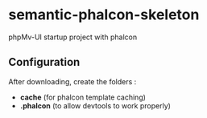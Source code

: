 # semantic-phalcon-skeleton
phpMv-UI startup project with phalcon


## Configuration

After downloading, create the folders :
  - **cache** (for phalcon template caching)
  - **.phalcon** (to allow devtools to work properly)

